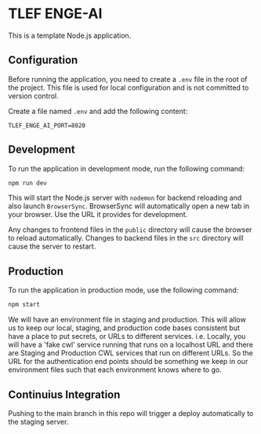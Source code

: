 # TLEF ENGE-AI

This is a template Node.js application.

## Configuration

Before running the application, you need to create a `.env` file in the root of the project. This file is used for local configuration and is not committed to version control.

Create a file named `.env` and add the following content:

```
TLEF_ENGE_AI_PORT=8020
```

## Development

To run the application in development mode, run the following command:

```bash
npm run dev
```

This will start the Node.js server with `nodemon` for backend reloading and also launch `BrowserSync`. BrowserSync will automatically open a new tab in your browser. Use the URL it provides for development.

Any changes to frontend files in the `public` directory will cause the browser to reload automatically. Changes to backend files in the `src` directory will cause the server to restart.

## Production

To run the application in production mode, use the following command:

```bash
npm start
```

We will have an environment file in staging and production. This will allow us to keep our local, staging, and production code bases consistent but have a place to put secrets, or URLs to different services. i.e. Locally, you will have a 'fake cwl' service running that runs on a localhost URL and there are Staging and Production CWL services that run on different URLs. So the URL for the authentication end points should be something we keep in our environment files such that each environment knows where to go.

## Continuius Integration

Pushing to the main branch in this repo will trigger a deploy automatically to the staging server.
